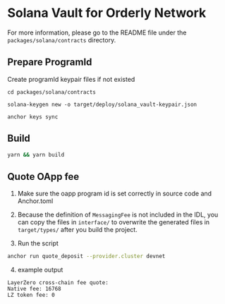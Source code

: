# Solana Vault for Orderly Network

For more information, please go to the README file under the `packages/solana/contracts` directory.

## Prepare ProgramId

Create programId keypair files if not existed

```
cd packages/solana/contracts

solana-keygen new -o target/deploy/solana_vault-keypair.json

anchor keys sync
```

## Build

```bash
yarn && yarn build
```

## Quote OApp fee

1. Make sure the oapp program id is set correctly in source code and Anchor.toml

2. Because the definition of `MessagingFee` is not included in the IDL, you can copy the files in `interface/` to overwrite the generated files in `target/types/` after you build the project.

3. Run the script

```bash
anchor run quote_deposit --provider.cluster devnet
```

4. example output

```
LayerZero cross-chain fee quote:
Native fee: 16768
LZ token fee: 0
```
